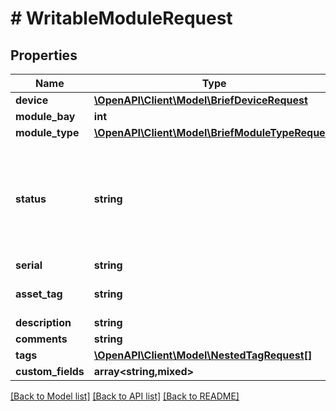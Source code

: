 # # WritableModuleRequest

## Properties

Name | Type | Description | Notes
------------ | ------------- | ------------- | -------------
**device** | [**\OpenAPI\Client\Model\BriefDeviceRequest**](BriefDeviceRequest.md) |  |
**module_bay** | **int** |  |
**module_type** | [**\OpenAPI\Client\Model\BriefModuleTypeRequest**](BriefModuleTypeRequest.md) |  |
**status** | **string** | * &#x60;offline&#x60; - Offline * &#x60;active&#x60; - Active * &#x60;planned&#x60; - Planned * &#x60;staged&#x60; - Staged * &#x60;failed&#x60; - Failed * &#x60;decommissioning&#x60; - Decommissioning | [optional]
**serial** | **string** |  | [optional]
**asset_tag** | **string** | A unique tag used to identify this device | [optional]
**description** | **string** |  | [optional]
**comments** | **string** |  | [optional]
**tags** | [**\OpenAPI\Client\Model\NestedTagRequest[]**](NestedTagRequest.md) |  | [optional]
**custom_fields** | **array<string,mixed>** |  | [optional]

[[Back to Model list]](../../README.md#models) [[Back to API list]](../../README.md#endpoints) [[Back to README]](../../README.md)
